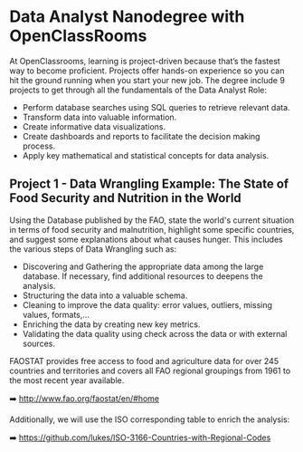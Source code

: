 # Data Analyst Nanodegree with OpenClassRooms

At OpenClassrooms, learning is project-driven because that’s the fastest way to become proficient. Projects offer hands-on experience so you can hit the ground running when you start your new job. The degree include 9 projects to get through all the fundamentals of the Data Analyst Role: 

- Perform database searches using SQL queries to retrieve relevant data.
- Transform data into valuable information.
- Create informative data visualizations.
- Create dashboards and reports to facilitate the decision making process.
- Apply key mathematical and statistical concepts for data analysis.

## Project 1 - Data Wrangling Example: The State of Food Security and Nutrition in the World
Using the Database published by the FAO, state the world's current situation in terms of food security and malnutrition, highlight some specific countries, and suggest some explanations about what causes hunger. This includes the various steps of Data Wrangling such as:
- Discovering and Gathering the appropriate data among the large database. If necessary, find additional resources to deepens the analysis.
- Structuring the data into a valuable schema.
- Cleaning to improve the data quality: error values, outliers, missing values, formats,...
- Enriching the data by creating new key metrics.
- Validating the data quality using check across the data or with external sources.

FAOSTAT provides free access to food and agriculture data for over 245 countries and territories and covers all FAO regional groupings from 1961 to the most recent year available. 

➡️ http://www.fao.org/faostat/en/#home

Additionally, we will use the ISO corresponding table to enrich the analysis: 

➡️ https://github.com/lukes/ISO-3166-Countries-with-Regional-Codes
